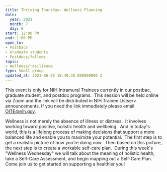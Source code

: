 ```yaml
---
title: Thriving Thursday- Wellness Planning
date:
  year: 2021
  month: 7
  day: 8
start: 12:00 PM
end: 1:00 PM
open_to:
- Postbacs
- Graduate students
- Postdocs/fellows
topic:
- Wellness/resilience
type: Small group
updated_at: 2021-06-30 18:40:38.000000000 Z
---
```

This event is only for NIH Intramural Trainees currently in our postbac,
graduate student, and postdoc programs.  This session will be held
online via Zoom and the link will be distributed in NIH Trainee Listserv
announcements. If you need the link immediately please email
OITE@nih.gov. 

Wellness is not merely the absence of illness or distress.  It involves
working toward positive, holistic health and wellbeing.  And in today\'s
world, this is a lifelong process of making decisions that support a
more balanced life and enable you to maximize your potential.  The first
step is to get a realistic picture of how you\'re doing now.  Then based
on this picture, the next step is to create a workable self-care plan. 
During this week\'s \"Wellness Wednesday\" we will talk about the
meaning of holistic health, take a Self-Care Assessment, and begin
mapping out a Self-Care Plan.  Come join us to get started on supporting
a healthier you!
